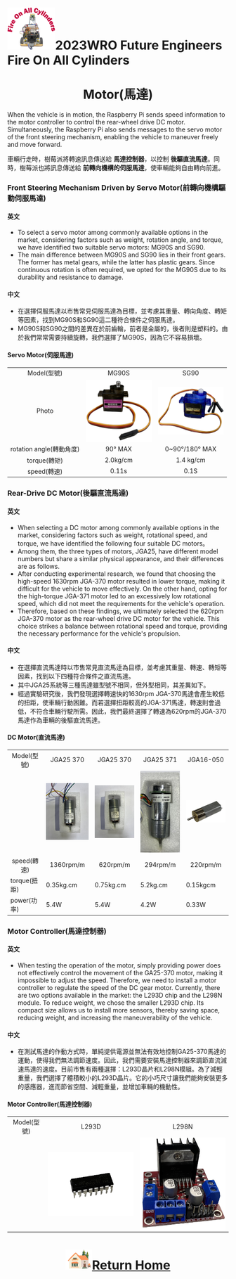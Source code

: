 ![LOGO](../../other/img/logo.png)2023WRO Future Engineers Fire On All Cylinders  
====
# <div align="center">Motor(馬達)</div> 

When the vehicle is in motion, the Raspberry Pi sends speed information to the motor controller to control the rear-wheel drive DC motor. Simultaneously, the Raspberry Pi also sends messages to the servo motor of the front steering mechanism, enabling the vehicle to maneuver freely and move forward.

車輛行走時，樹莓派將轉速訊息傳送給 __馬達控制器__，以控制 __後驅直流馬達__。同時，樹莓派也將訊息傳送給 __前轉向機構的伺服馬達__，使車輛能夠自由轉向前進。

### Front Steering Mechanism Driven by Servo Motor(前轉向機構驅動伺服馬達)
#### 英文
- To select a servo motor among commonly available options in the market, considering factors such as weight, rotation angle, and torque, we have identified two suitable servo motors: MG90S and SG90.
- The main difference between MG90S and SG90 lies in their front gears. The former has metal gears, while the latter has plastic gears. Since continuous rotation is often required, we opted for the MG90S due to its durability and resistance to damage.

#### 中文

- 在選擇伺服馬達以市售常見伺服馬達為目標，並考慮其重量、轉向角度、轉矩等因素，找到MG90S和SG90這二種符合條件之伺服馬達。
- MG90S和SG90之間的差異在於前齒輪，前者是金屬的，後者則是塑料的。由於我們常常需要持續旋轉，我們選擇了MG90S，因為它不容易損壞。 
#### Servo Motor(伺服馬達)
<div align="center">
<table>
<tr>
<td  align="center">Model(型號)</td>
<td  align="center"> MG90S</td>
<td  align="center">SG90</td>
</tr>
<tr>
<td  align="center">Photo</td>
<td  align="center"><img src="./img/MG90S.png" width = "150" height = "" alt="MG90S" align=center /></td>
<td  align="center"> <img src="./img/SG90.png" width = "150" height = "" alt="SG90" align=center /></td>
</tr>
<tr>
<td  align="center">rotation angle(轉動角度)</td>
<td  align="center">90° MAX</td>
<td  align="center">0~90°/180° MAX</td>
</tr>
<tr>
<td  align="center">torque(轉矩)</td>
<td  align="center">2.0kg/cm</td>
<td  align="center">1.4 kg/cm</td>
</tr>
<tr>
<td  align="center">speed(轉速)</td>
<td  align="center">0.11s</td>
<td  align="center">0.1S</td>
</tr>
</table>
</div>

### Rear-Drive DC Motor(後驅直流馬達)
#### 英文
- When selecting a DC motor among commonly available options in the market, considering factors such as weight, rotational speed, and torque, we have identified the following four suitable DC motors。
- Among them, the three types of motors, JGA25, have different model numbers but share a similar physical appearance, and their differences are as follows.
- After conducting experimental research, we found that choosing the high-speed 1630rpm JGA-370 motor resulted in lower torque, making it difficult for the vehicle to move effectively. On the other hand, opting for the high-torque JGA-371 motor led to an excessively low rotational speed, which did not meet the requirements for the vehicle's operation.
- Therefore, based on these findings, we ultimately selected the 620rpm JGA-370 motor as the rear-wheel drive DC motor for the vehicle. This choice strikes a balance between rotational speed and torque, providing the necessary performance for the vehicle's propulsion.

#### 中文
- 在選擇直流馬達時以市售常見直流馬逹為目標，並考慮其重量、轉速、轉矩等因素，找到以下四種符合條件之直流馬達。
- 其中JGA25系統等三種馬達雖型號不相同，但外型相同，其差異如下。
- 經過實驗研究後，我們發現選擇轉速快的1630rpm JGA-370馬達會產生較低的扭距，使車輛行動困難。而若選擇扭距較高的JGA-371馬達，轉速則會過低，不符合車輛行駛所需。因此，我們最終選擇了轉速為620rpm的JGA-370馬達作為車輛的後驅直流馬達。

#### DC Motor(直流馬達)
<div align="center"><table><tr>
<td align="center">Model(型號)</td>
<td align="center">JGA25 370</td>
<td align="center">JGA25 370</td>
<td align="center">JGA25 371</td>
<td align="center">JGA16-050</td>
</tr>
<tr>
<td align="center"></td>
<td align="center"><img src="./img/JGA25-370_1360RPM.JPG" width = "150" alt="JGA25-370_1360RPM" /></td>
<td align="center"><img src="./img/JGA25-370_620RPM.JPG" width = "150" alt="JGA25-370_620RPM" /></td>
<td align="center"><img src="./img/JGA25-371_1_34.JPG" width = "150" alt="JGA25-371M" /></td>
<td align="center"><img src="./img/JGA16-050.png" width = "150" alt="JGA16-050" /></td>
</tr>
<tr>
<td align="center">speed(轉速)</td>
<td align="center">1360rpm/m</td>
<td align="center">620rpm/m</td>
<td align="center">294rpm/m</td>
<td align="center">220rpm/m</td>
</tr>
<tr><td>torque(扭距)</td><td>0.35kg.cm</td><td>0.75kg.cm</td><td>5.2kg.cm</td><td>0.15kgcm</td></tr><tr>
<td>power(功率)</td><td>5.4W</td><td>5.4W</td><td>4.2W</td><td>0.33W</td>
</tr>
</table>
</div>

### Motor Controller(馬達控制器)
#### 英文
- When testing the operation of the motor, simply providing power does not effectively control the movement of the GA25-370 motor, making it impossible to adjust the speed. Therefore, we need to install a motor controller to regulate the speed of the DC gear motor. Currently, there are two options available in the market: the L293D chip and the L298N module. To reduce weight, we chose the smaller L293D chip. Its compact size allows us to install more sensors, thereby saving space, reducing weight, and increasing the maneuverability of the vehicle.
#### 中文
- 在測試馬達的作動方式時，單純提供電源並無法有效地控制GA25-370馬達的運動，使得我們無法調節速度。因此，我們需要安裝馬達控制器來調節直流減速馬達的速度。目前市售有兩種選擇：L293D晶片和L298N模組。為了減輕重量，我們選擇了體積較小的L293D晶片。它的小巧尺寸讓我們能夠安裝更多的感應器，進而節省空間、減輕重量，並增加車輛的機動性。

#### Motor Controller(馬達控制器)
<div align="center">
<table>
<tr>
<td  align="center">Model(型號)</td>
<td  align="center">L293D</td>
<td  align="center">L298N</td>
</tr>
<tr>
<td  align="center"></td>
<td  align="center"> <img src="./img/l293d.png" width = "300"  alt="l293d" align=center /></td>
<td  align="center"><img src="./img/L298N.png" width = "300"  alt="l298n" align=center /></td>
</tr>
</table>
</div>

# <div align="center">![HOME](../../other/img/Home.png)[Return Home](../../)</div>  
